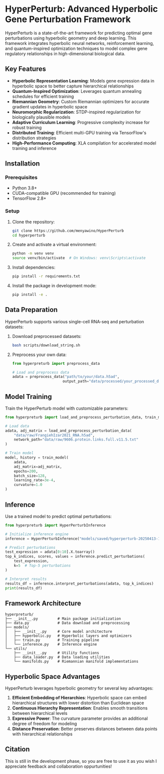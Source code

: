 # HyperPerturb: Advanced Hyperbolic Gene Perturbation Framework

HyperPerturb is a state-of-the-art framework for predicting optimal gene perturbations using hyperbolic geometry and deep learning. This framework integrates hyperbolic neural networks, reinforcement learning, and quantum-inspired optimization techniques to model complex gene regulatory relationships in high-dimensional biological data.

## Key Features

- **Hyperbolic Representation Learning**: Models gene expression data in hyperbolic space to better capture hierarchical relationships
- **Quantum-Inspired Optimization**: Leverages quantum annealing schedules for efficient training
- **Riemannian Geometry**: Custom Riemannian optimizers for accurate gradient updates in hyperbolic space
- **Neuromorphic Regularization**: STDP-inspired regularization for biologically plausible models
- **Adaptive Curriculum Learning**: Progressive complexity increase for robust training
- **Distributed Training**: Efficient multi-GPU training via TensorFlow's distribution strategies
- **High-Performance Computing**: XLA compilation for accelerated model training and inference

## Installation

### Prerequisites

- Python 3.8+
- CUDA-compatible GPU (recommended for training)
- TensorFlow 2.8+

### Setup

1. Clone the repository:
   ```bash
   git clone https://github.com/menyawino/HyperPerturb
   cd hyperperturb
   ```

2. Create and activate a virtual environment:
   ```bash
   python -m venv venv
   source venv/bin/activate  # On Windows: venv\Scripts\activate
   ```

3. Install dependencies:
   ```bash
   pip install -r requirements.txt
   ```

4. Install the package in development mode:
   ```bash
   pip install -e .
   ```

## Data Preparation

HyperPerturb supports various single-cell RNA-seq and perturbation datasets:

1. Download preprocessed datasets:
   ```bash
   bash scripts/download_string.sh
   ```

2. Preprocess your own data:
   ```python
   from hyperpreturb import preprocess_data
   
   # Load and preprocess data
   adata = preprocess_data("path/to/your/data.h5ad", 
                          output_path="data/processed/your_processed_data.h5ad")
   ```

## Model Training

Train the HyperPerturb model with customizable parameters:

```python
from hyperpreturb import load_and_preprocess_perturbation_data, train_model

# Load data
adata, adj_matrix = load_and_preprocess_perturbation_data(
    "data/raw/FrangiehIzar2021_RNA.h5ad",
    network_path="data/raw/9606.protein.links.full.v11.5.txt"
)

# Train model
model, history = train_model(
    adata,
    adj_matrix=adj_matrix,
    epochs=200,
    batch_size=128,
    learning_rate=3e-4,
    curvature=1.0
)
```

## Inference

Use a trained model to predict optimal perturbations:

```python
from hyperpreturb import HyperPerturbInference

# Initialize inference engine
inference = HyperPerturbInference("models/saved/hyperperturb-20250413-123456")

# Predict perturbations
test_expression = adata[0:10].X.toarray()
top_k_indices, scores, values = inference.predict_perturbations(
    test_expression,
    k=5  # Top-5 perturbations
)

# Interpret results
results_df = inference.interpret_perturbations(adata, top_k_indices)
print(results_df)
```

## Framework Architecture

```
hyperpreturb/
├── __init__.py         # Main package initialization
├── data.py             # Data download and preprocessing
├── models/
│   ├── __init__.py     # Core model architecture
│   ├── hyperbolic.py   # Hyperbolic layers and optimizers
│   ├── train.py        # Training pipeline
│   └── inference.py    # Inference engine
└── utils/
    ├── __init__.py     # Utility functions
    ├── data_loader.py  # Data loading utilities
    └── manifolds.py    # Riemannian manifold implementations
```

## Hyperbolic Space Advantages

HyperPerturb leverages hyperbolic geometry for several key advantages:

1. **Efficient Embedding of Hierarchies**: Hyperbolic space can embed hierarchical structures with lower distortion than Euclidean space
2. **Continuous Hierarchy Representation**: Enables smooth transitions between hierarchical levels
3. **Expressive Power**: The curvature parameter provides an additional degree of freedom for modeling
4. **Distance Preservation**: Better preserves distances between data points with hierarchical relationships

## Citation

This is still in the development phase, so you are free to use it as you wish
I appreciate feedback and collaboration oppurtunities!
